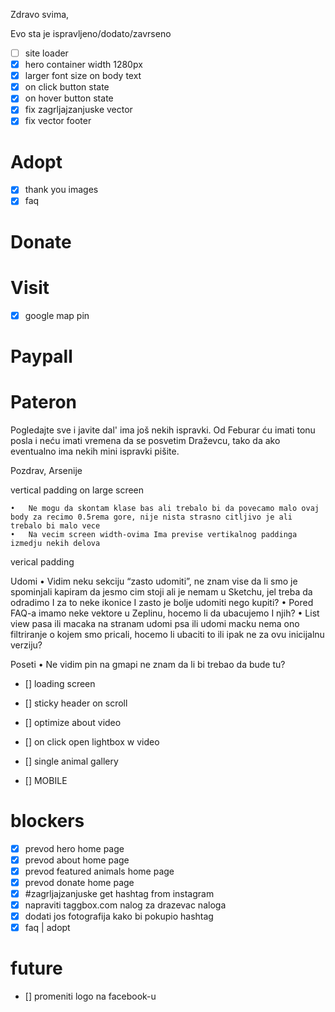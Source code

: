 Zdravo svima,

Evo sta je ispravljeno/dodato/zavrseno
- [ ] site loader
- [x] hero container width 1280px
- [x] larger font size on body text
- [x] on click button state
- [x] on hover button state
- [x] fix zagrljajzanjuske vector
- [x] fix vector footer

# Adopt
- [x] thank you images
- [x] faq

# Donate

# Visit
- [x] google map pin


# Paypall

# Pateron


Pogledajte sve i javite dal' ima još nekih ispravki. 
Od Feburar ću imati tonu posla i neću imati vremena da se posvetim Draževcu, 
tako da ako eventualno ima nekih mini ispravki pišite.

Pozdrav,
Arsenije




vertical padding on large screen


	•	Ne mogu da skontam klase bas ali trebalo bi da povecamo malo ovaj body za recimo 0.5rema gore, nije nista strasno citljivo je ali trebalo bi malo vece
	•	Na vecim screen width-ovima Ima previse vertikalnog paddinga izmedju nekih delova
verical padding

Udomi
	•	Vidim neku sekciju “zasto udomiti”, ne znam vise da li smo je spominjali kapiram da jesmo cim stoji ali je nemam u Sketchu, jel treba da odradimo I za to neke ikonice I zasto je bolje udomiti nego kupiti?
	•	Pored FAQ-a imamo neke vektore u Zeplinu, hocemo li da ubacujemo I njih? 
	•	List view pasa ili macaka na stranam udomi psa ili udomi macku nema ono filtriranje o kojem smo pricali, hocemo li ubaciti to ili ipak ne za ovu inicijalnu verziju?


Poseti
	•	Ne vidim pin na gmapi ne znam da li bi trebao da bude tu?

- [] loading screen
- [] sticky header on scroll
- [] optimize about video
- [] on click open lightbox w video

- [] single animal gallery

- [] MOBILE

# blockers

- [x] prevod hero home page
- [x] prevod about home page
- [x] prevod featured animals home page
- [x] prevod donate home page
- [x] #zagrljajzanjuske get hashtag from instagram
- [x] napraviti taggbox.com nalog za drazevac naloga
- [x] dodati jos fotografija kako bi pokupio hashtag
- [x] faq | adopt

# future

- [] promeniti logo na facebook-u
